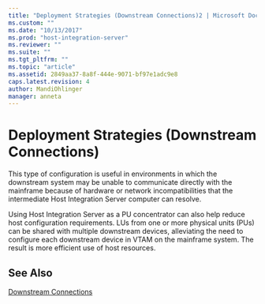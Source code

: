 ```yaml
---
title: "Deployment Strategies (Downstream Connections)2 | Microsoft Docs"
ms.custom: ""
ms.date: "10/13/2017"
ms.prod: "host-integration-server"
ms.reviewer: ""
ms.suite: ""
ms.tgt_pltfrm: ""
ms.topic: "article"
ms.assetid: 2849aa37-8a8f-444e-9071-bf97e1adc9e8
caps.latest.revision: 4
author: MandiOhlinger
manager: anneta
---
```

# Deployment Strategies (Downstream Connections)
This type of configuration is useful in environments in which the downstream system may be unable to communicate directly with the mainframe because of hardware or network incompatibilities that the intermediate Host Integration Server computer can resolve.  
  
 Using Host Integration Server as a PU concentrator can also help reduce host configuration requirements. LUs from one or more physical units (PUs) can be shared with multiple downstream devices, alleviating the need to configure each downstream device in VTAM on the mainframe system. The result is more efficient use of host resources.  
  
## See Also  
 [Downstream Connections](../core/downstream-connections.md)